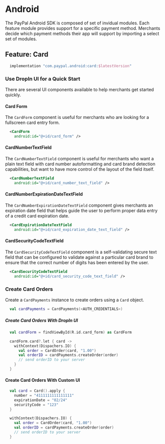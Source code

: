 # Android

The PayPal Android SDK is composed of set of invidual modules. Each feature module provides support for a specific payment method. Merchants decide which payment methods their app will support by importing a select set of modules.

## Feature: Card

```gradle
  implementation "com.paypal.android:card:$latestVersion"
```

### Use DropIn UI for a Quick Start

There are several UI components available to help merchants get started quickly.

#### Card Form

The `CardForm` component is useful for merchants who are looking for a fullscreen card entry form.

```xml
  <CardForm
    android:id="@+id/card_form" />
```

#### CardNumberTextField

The `CardNumberTextField` component is useful for merchants who want a plain text field with card number autoformatting and card brand detection capabilities, but want to have more control of the layout of the field itself.

```xml
  <CardNumberTextField
    android:id="@+id/card_number_text_field" />
```

#### CardNumberExpirationDateTextField

The `CardNumberExpirationDateTextField` component gives merchants an expiration date field that helps guide the user to perform proper data entry of a credit card expiration date.

```xml
  <CardExpirationDateTextField
    android:id="@+id/card_expiration_date_text_field" />
```

#### CardSecurityCodeTextField

The `CardSecurityCodeTextField` component is a self-validating secure text field that can be configured to validate against a particular card brand to ensure that the correct number of digits has been entered by the user.

```xml
  <CardSecurityCodeTextField
    android:id="@+id/card_security_code_text_field" />
```

### Create Card Orders

Create a `CardPayments` instance to create orders using a `Card` object.

```kotlin
  val cardPayments = CardPayments(<AUTH_CREDENTIALS>)
```

##### Create Card Orders With DropIn UI

```kotlin
  val cardForm = findViewById(R.id.card_form) as CardForm

  cardForm.card?.let { card ->
    withContext(Dispachers.IO) {
      val order = CardOrder(card, "1.00")
      val orderID = cardPayments.createOrder(order)
      // send orderID to your server
    }
  }
```

#### Create Card Orders With Custom UI

```kotlin
  val card = Card().apply {
    number = "4111111111111111"
    expirationDate = "02/24"
    securityCode = "123"
  }

  withContext(Dispachers.IO) {
    val order = CardOrder(card, "1.00")
    val orderID = cardPayments.createOrder(order)
    // send orderID to your server
  }
```
